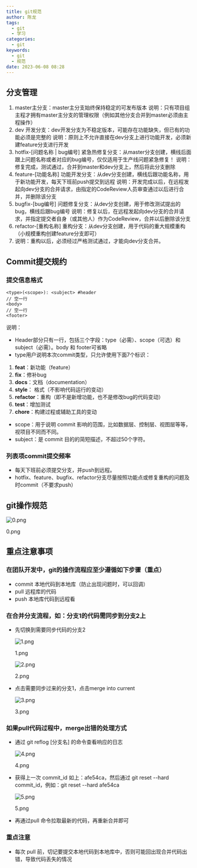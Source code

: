 ```yaml
---
title: git规范
author: 陈龙
tags:
  - git
  - 学习
categories:
  - git
keywords:
  - git
  - 规范
date: 2023-06-08 08:28
---
```

## 分支管理

1.  master主分支：master主分支始终保持稳定的可发布版本 说明：只有项目组主程才拥有master主分支的管理权限（例如其他分支合并到master必须由主程操作）
2.  dev 开发分支：dev开发分支为不稳定版本，可能存在功能缺失，但已有的功能必须是完整的 说明：原则上不允许直接在dev分支上进行功能开发，必须新建feature分支进行开发
3.  hotfix-[问题名称 | bug编号] 紧急热修复分支：从master分支创建，横线后面跟上问题名称或者对应的bug编号，仅仅适用于生产线问题紧急修复！ 说明：修复完成，测试通过，合并到master和dev分支上，然后将此分支删除
4.  feature-[功能名称] 功能开发分支：从dev分支创建，横线后跟功能名称，用于新功能开发，每天下班前push提交到远程 说明：开发完成以后，在远程发起向dev分支的合并请求，由指定的CodeReview人员审查通过以后进行合并，并删除该分支
5.  bugfix-[bug编号] 问题修复分支：从dev分支创建，用于修改测试提出的bug，横线后跟bug编号 说明：修复以后，在远程发起向dev分支的合并请求，并指定提交者自身（或其他人）作为CodeReview，合并以后删除该分支
6.  refactor-[重构名称] 重构分支：从dev分支创建，用于代码的重大规模重构（小规模重构创建feature分支即可）
7.  说明：重构以后，必须经过严格测试通过，才能向dev分支合并。

## Commit提交规约

### 提交信息格式

```
<type>(<scope>): <subject> #header
// 空一行
<body>
// 空一行
<footer> 
```

说明：

-   Header部分只有一行，包括三个字段：type（必需）、scope（可选）和subject（必需）。body 和 footer可省略
-   type用户说明本次commit类型，只允许使用下面7个标识：

1.  **feat**：新功能（feature）
2.  **fix**：修补bug
3.  **docs**：文档（documentation）
4.  **style**： 格式（不影响代码运行的变动）
5.  **refactor**：重构（即不是新增功能，也不是修改bug的代码变动）
6.  **test**：增加测试
7.  **chore**：构建过程或辅助工具的变动

-   scope：用于说明 commit 影响的范围，比如数据层、控制层、视图层等等，视项目不同而不同。
-   subject：是 commit 目的的简短描述，不超过50个字符。

### 列表项commit提交频率

-   每天下班前必须提交分支，并push到远程。
-   hotfix、feature、bugfix、refactor分支尽量按照功能点或修复重构的问题及时commit（不要求push）

## git操作规范

![0.png](file:///Users/apple/.config/joplin-desktop/resources/0cc9b1437a754eee95d41ec3e9401cef.png?t=1672707217732)

0.png

## 重点注意事项

### 在团队开发中，git的操作流程应至少遵循如下步骤（重点）

-   commit 本地代码到本地库（防止出现问题时，可以回调）
-   pull 远程库的代码
-   push 本地库代码到远程看

### 在合并分支流程，如：分支1的代码需同步到分支2上

-   先切换到需要同步代码的分支2
    
    ![1.png](file:///Users/apple/.config/joplin-desktop/resources/57562b9546ce4c28b3f374a7c14bc9a1.png?t=1672707416877)
    
    1.png
    
    ![2.png](file:///Users/apple/.config/joplin-desktop/resources/d325b61ff0e74663b8dee20096194dcd.png?t=1672707423589)
    
    2.png
    
-   点击需要同步过来的分支1，点击merge into current
    
    ![3.png](file:///Users/apple/.config/joplin-desktop/resources/9439f7b0c7bb47419e1c098d983db9c5.png?t=1672707445816)
    
    3.png
    

### 如果pull代码过程中，merge出错的处理方式

-   通过 git reflog [分支名] 的命令查看响应的日志
    
    ![4.png](file:///Users/apple/.config/joplin-desktop/resources/454a4a26b0e9436b829d1c32a205db6d.png?t=1672707489984)
    
    4.png
    
-   获得上一次 commit_id 如上：afe54ca，然后通过 git reset --hard commit_id，例如：git reset --hard afe54ca
    
    ![5.png](file:///Users/apple/.config/joplin-desktop/resources/a1b729a0348447a696feb48fb0a6a4c8.png?t=1672707510642)
    
    5.png
    
-   再通过pull 命令拉取最新的代码，再重新合并即可
    

### 重点注意

-   每次 pull 前，切记要提交本地代码到本地库中，否则可能回出现合并代码出错，导致代码丢失的情况